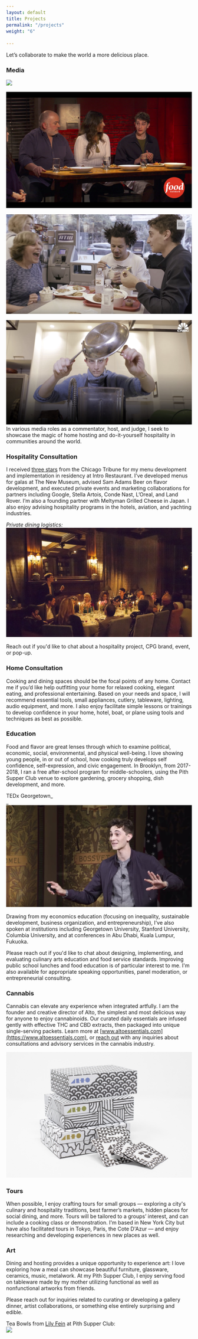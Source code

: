 ```yaml
---
layout: default
title: Projects
permalink: "/projects"
weight: "6"

---
```

Let’s collaborate to make the world a more delicious place.

### Media

![](https://cdn10.bostonmagazine.com/wp-content/uploads/2016/01/colbert3-e1453985391584.jpg)

![](/images/bobby_flay.jpg)

![](/images/elite_daily.jpg)

![](/images/cnbc_jonah.jpg)In various media roles as a commentator, host, and judge, I seek to showcase the magic of home hosting and do-it-yourself hospitality in communities around the world.

### Hospitality Consultation

I received [three stars](https://www.chicagotribune.com/dining/ct-review-intro-jonah-reider-food-0928-20160924-column.html) from the Chicago Tribune for my menu development and implementation in residency at Intro Restaurant. I’ve developed menus for galas at The New Museum, advised Sam Adams Beer on flavor development, and executed private events and marketing collaborations for partners including Google, Stella Artois, Conde Nast, L’Oreal, and Land Rover. I’m also a founding partner with Meltyman Grilled Cheese in Japan. I also enjoy advising hospitality programs in the hotels, aviation, and yachting industries.

_Private dining logistics:_  
_![](/images/private_dining.jpg)_

Reach out if you'd like to chat about a hospitality project, CPG brand, event, or pop-up.

### Home Consultation

Cooking and dining spaces should be the focal points of any home. Contact me if you’d like help outfitting your home for relaxed cooking, elegant eating, and professional entertaining. Based on your needs and space, I will recommend essential tools, small appliances, cutlery, tableware, lighting, audio equipment, and more. I also enjoy facilitate simple lessons or trainings to develop confidence in your home, hotel, boat, or plane using tools and techniques as best as possible.

### Education

Food and flavor are great lenses through which to examine political, economic, social, environmental, and physical well-being. I love showing young people, in or out of school, how cooking truly develops self confidence, self-expression, and civic engagement. In Brooklyn, from 2017-2018, I ran a free after-school program for middle-schoolers, using the Pith Supper Club venue to explore gardening, grocery shopping, dish development, and more.

TEDx Georgetown_  
_![](/images/tedx_jonah.jpg)

Drawing from my economics education (focusing on inequality, sustainable development, business organization, and entrepreneurship), I’ve also spoken at institutions including Georgetown University, Stanford University, Columbia University, and at conferences in Abu Dhabi, Kuala Lumpur, Fukuoka.

Please reach out if you'd like to chat about designing, implementing, and evaluating culinary arts education and food service standards. Improving public school lunches and food education is of particular interest to me. I'm also available for appropriate speaking opportunities, panel moderation, or entrepreneurial consulting.

### Cannabis

Cannabis can elevate any experience when integrated artfully. I am the founder and creative director of Alto, the simplest and most delicious way for anyone to enjoy cannabinoids. Our curated daily essentials are infused gently with effective THC and CBD extracts, then packaged into unique single-serving packets. Learn more at [www.altoessentials.com](https://www.altoessentials.com), or [reach out](mailto:inquiries@pith.space) with any inquiries about consultations and advisory services in the cannabis industry.

[![](/images/alto_family.jpg)](https://www.altoessentials.com)

### Tours

When possible, I enjoy crafting tours for small groups — exploring a city's culinary and hospitality traditions, best farmer’s markets, hidden places for social dining, and more. Tours will be  tailored to a groups’ interest, and can include a cooking class or demonstration. I'm based in New York City but have also facilitated tours in Tokyo, Paris, the Cote D'Azur — and enjoy researching and developing experiences in new places as well.

### Art

Dining and hosting provides a unique opportunity to experience art: I love exploring how a meal can showcase beautiful furniture, glassware, ceramics, music, metalwork. At my Pith Supper Club, I enjoy serving food on tableware made by my mother utilizing functional as well as nonfunctional artworks from friends.

Please reach out for inquiries related to curating or developing a gallery dinner, artist collaborations, or something else entirely surprising and edible.

Tea Bowls from [Lily Fein](https://www.lilyfein.com) at Pith Supper Club:  
![](https://www.lilyfein.com/uploads/8/7/1/4/8714945/two-pourers_orig.jpg)